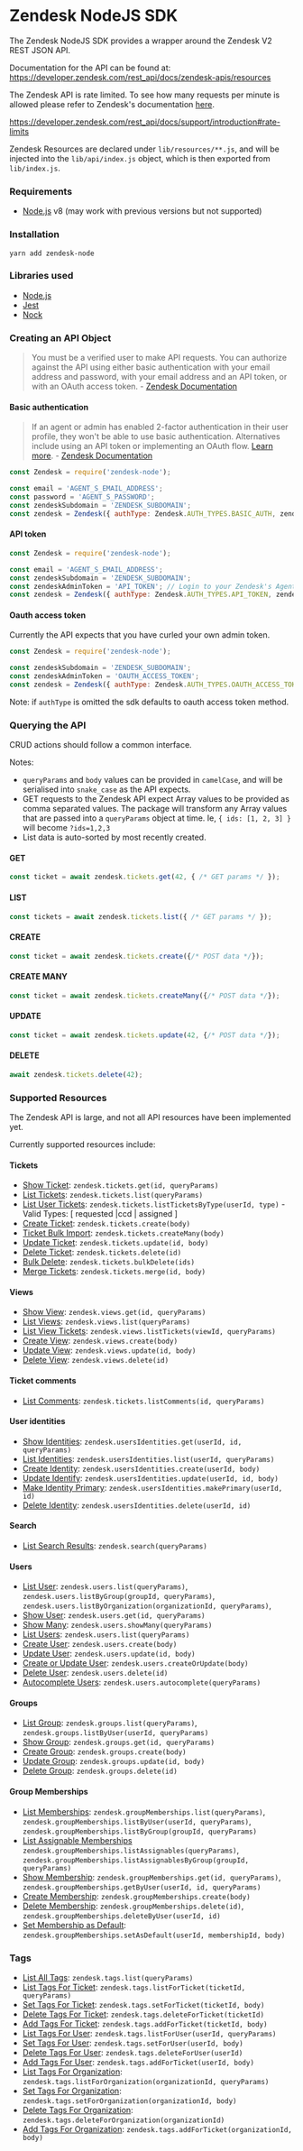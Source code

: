 # Zendesk NodeJS SDK

The Zendesk NodeJS SDK provides a wrapper around the Zendesk V2 REST JSON API.

Documentation for the API can be found at: https://developer.zendesk.com/rest_api/docs/zendesk-apis/resources

The Zendesk API is rate limited. To see how many requests per minute is allowed please refer to Zendesk's documentation [here](https://developer.zendesk.com/rest_api/docs/support/introduction#rate-limits).

https://developer.zendesk.com/rest_api/docs/support/introduction#rate-limits

Zendesk Resources are declared under `lib/resources/**.js`, and will be injected into the `lib/api/index.js` object, which is then exported from `lib/index.js`.

### Requirements
 - [Node.js](https://nodejs.org/en/) v8 (may work with previous versions but not supported)

### Installation
`yarn add zendesk-node`

### Libraries used
* [Node.js](https://nodejs.org/en/)
* [Jest](https://jestjs.io/)
* [Nock](https://github.com/nock/nock)

### Creating an API Object

> You must be a verified user to make API requests. You can authorize against the API using either basic authentication with your email address and password, with your email address and an API token, or with an OAuth access token. - [Zendesk Documentation](https://developer.zendesk.com/rest_api/docs/support/introduction#security-and-authentication)

#### Basic authentication

> If an agent or admin has enabled 2-factor authentication in their user profile, they won't be able to use basic authentication. Alternatives include using an API token or implementing an OAuth flow. [Learn more](https://develop.zendesk.com/hc/en-us/articles/360001074508). - [Zendesk Documentation](https://developer.zendesk.com/rest_api/docs/support/introduction#basic-authentication)

```js
const Zendesk = require('zendesk-node');

const email = 'AGENT_S_EMAIL_ADDRESS';
const password = 'AGENT_S_PASSWORD';
const zendeskSubdomain = 'ZENDESK_SUBDOMAIN';
const zendesk = Zendesk({ authType: Zendesk.AUTH_TYPES.BASIC_AUTH, zendeskSubdomain, email, password });
```

#### API token

```js
const Zendesk = require('zendesk-node');

const email = 'AGENT_S_EMAIL_ADDRESS';
const zendeskSubdomain = 'ZENDESK_SUBDOMAIN';
const zendeskAdminToken = 'API_TOKEN'; // Login to your Zendesk's Agent and go to Admin -> API to generate.
const zendesk = Zendesk({ authType: Zendesk.AUTH_TYPES.API_TOKEN, zendeskSubdomain, email, zendeskAdminToken });
```

#### Oauth access token
Currently the API expects that you have curled your own admin token.

```js
const Zendesk = require('zendesk-node');

const zendeskSubdomain = 'ZENDESK_SUBDOMAIN';
const zendeskAdminToken = 'OAUTH_ACCESS_TOKEN';
const zendesk = Zendesk({ authType: Zendesk.AUTH_TYPES.OAUTH_ACCESS_TOKEN, zendeskSubdomain, zendeskAdminToken });
```

Note: if `authType` is omitted the sdk defaults to oauth access token method.

### Querying the API

CRUD actions should follow a common interface.

Notes:
 - `queryParams` and `body` values can be provided in `camelCase`, and will be serialised into `snake_case` as the API expects.
 - GET requests to the Zendesk API expect Array values to be provided as comma separated values. The package will transform any Array values that are passed into a `queryParams` object at time. Ie, `{ ids: [1, 2, 3] }` will become `?ids=1,2,3`
 - List data is auto-sorted by most recently created.


#### GET
```js
const ticket = await zendesk.tickets.get(42, { /* GET params */ });
```

#### LIST
```js
const tickets = await zendesk.tickets.list({ /* GET params */ });
```

#### CREATE
```js
const ticket = await zendesk.tickets.create({/* POST data */});
```

#### CREATE MANY
```js
const ticket = await zendesk.tickets.createMany({/* POST data */});
```

#### UPDATE
```js
const ticket = await zendesk.tickets.update(42, {/* POST data */});
```

#### DELETE
```js
await zendesk.tickets.delete(42);
```

### Supported Resources
The Zendesk API is large, and not all API resources have been implemented yet.

Currently supported resources include:

#### Tickets
 - [Show Ticket](https://developer.zendesk.com/rest_api/docs/support/tickets#show-ticket): `zendesk.tickets.get(id, queryParams)`
 - [List Tickets](https://developer.zendesk.com/rest_api/docs/support/tickets#list-tickets): `zendesk.tickets.list(queryParams)`
 - [List User Tickets](https://developer.zendesk.com/rest_api/docs/support/tickets#list-tickets): `zendesk.tickets.listTicketsByType(userId, type)` - Valid Types: [ requested |ccd | assigned ]
 - [Create Ticket](https://developer.zendesk.com/rest_api/docs/support/tickets#create-ticket): `zendesk.tickets.create(body)`
 - [Ticket Bulk Import](https://developer.zendesk.com/rest_api/docs/support/ticket_import#ticket-bulk-import): `zendesk.tickets.createMany(body)`
 - [Update Ticket](https://developer.zendesk.com/rest_api/docs/support/tickets#update-ticket): `zendesk.tickets.update(id, body)`
 - [Delete Ticket](https://developer.zendesk.com/rest_api/docs/support/tickets#delete-ticket): `zendesk.tickets.delete(id)`
 - [Bulk Delete](https://developer.zendesk.com/rest_api/docs/support/tickets#bulk-delete-tickets): `zendesk.tickets.bulkDelete(ids)`
 - [Merge Tickets](https://developer.zendesk.com/rest_api/docs/support/tickets#merge-tickets-into-target-ticket): `zendesk.tickets.merge(id, body)`

 #### Views
 - [Show View](https://developer.zendesk.com/rest_api/docs/support/views#show-view): `zendesk.views.get(id, queryParams)`
 - [List Views](https://developer.zendesk.com/rest_api/docs/support/views#list-views): `zendesk.views.list(queryParams)`
 - [List View Tickets](https://developer.zendesk.com/rest_api/docs/support/views#list-tickets-from-a-view): `zendesk.views.listTickets(viewId, queryParams)`
 - [Create View](https://developer.zendesk.com/rest_api/docs/support/views#create-view): `zendesk.views.create(body)`
 - [Update View](https://developer.zendesk.com/rest_api/docs/support/views#update-view): `zendesk.views.update(id, body)`
 - [Delete View](https://developer.zendesk.com/rest_api/docs/support/views#delete-view): `zendesk.views.delete(id)`
 
#### Ticket comments
 - [List Comments](https://developer.zendesk.com/rest_api/docs/support/ticket_comments#list-comments): `zendesk.tickets.listComments(id, queryParams)`

#### User identities
 - [Show Identities](https://developer.zendesk.com/rest_api/docs/support/user_identities#show-identity): `zendesk.usersIdentities.get(userId, id, queryParams)`
 - [List Identities](https://developer.zendesk.com/rest_api/docs/support/user_identities#list-identities): `zendesk.usersIdentities.list(userId, queryParams)`
 - [Create Identity](https://developer.zendesk.com/rest_api/docs/support/user_identities#create-identity): `zendesk.usersIdentities.create(userId, body)`
 - [Update Identify](https://developer.zendesk.com/rest_api/docs/support/user_identities#update-identity): `zendesk.usersIdentities.update(userId, id, body)`
 - [Make Identity Primary](https://developer.zendesk.com/rest_api/docs/support/user_identities#make-identity-primary): `zendesk.usersIdentities.makePrimary(userId, id)`
 - [Delete Identity](https://developer.zendesk.com/rest_api/docs/support/user_identities#delete-identity): `zendesk.usersIdentities.delete(userId, id)`

#### Search
 - [List Search Results](https://developer.zendesk.com/rest_api/docs/support/search#list-search-results): `zendesk.search(queryParams)`

#### Users
 - [List User](https://developer.zendesk.com/rest_api/docs/support/users#list-users): `zendesk.users.list(queryParams)`, `zendesk.users.listByGroup(groupId, queryParams)`, `zendesk.users.listByOrganization(organizationId, queryParams)`, 
 - [Show User](https://developer.zendesk.com/rest_api/docs/support/users#show-user): `zendesk.users.get(id, queryParams)`
 - [Show Many](https://developer.zendesk.com/rest_api/docs/support/users#show-many-users): `zendesk.users.showMany(queryParams)`
 - [List Users](https://developer.zendesk.com/rest_api/docs/support/users#list-users): `zendesk.users.list(queryParams)`
 - [Create User](https://developer.zendesk.com/rest_api/docs/support/users#create-user): `zendesk.users.create(body)`
 - [Update User](https://developer.zendesk.com/rest_api/docs/support/users#update-user): `zendesk.users.update(id, body)`
 - [Create or Update User](https://developer.zendesk.com/rest_api/docs/support/users#create-or-update-user): `zendesk.users.createOrUpdate(body)`
 - [Delete User](https://developer.zendesk.com/rest_api/docs/support/users#delete-user): `zendesk.users.delete(id)`
 - [Autocomplete Users](https://developer.zendesk.com/rest_api/docs/support/users#autocomplete-users): `zendesk.users.autocomplete(queryParams)`

#### Groups
 - [List Group](https://developer.zendesk.com/rest_api/docs/support/groups#list-groups): `zendesk.groups.list(queryParams)`, `zendesk.groups.listByUser(userId, queryParams)`
 - [Show Group](https://developer.zendesk.com/rest_api/docs/support/groups#show-group): `zendesk.groups.get(id, queryParams)`
 - [Create Group](https://developer.zendesk.com/rest_api/docs/support/groups#create-group): `zendesk.groups.create(body)`
 - [Update Group](https://developer.zendesk.com/rest_api/docs/support/groups#update-group): `zendesk.groups.update(id, body)`
 - [Delete Group](https://developer.zendesk.com/rest_api/docs/support/groups#delete-group): `zendesk.groups.delete(id)`

#### Group Memberships
 - [List Memberships](https://developer.zendesk.com/rest_api/docs/support/group_memberships#list-memberships): `zendesk.groupMemberships.list(queryParams)`, `zendesk.groupMemberships.listByUser(userId, queryParams)`, `zendesk.groupMemberships.listByGroup(groupId, queryParams)`
 - [List Assignable Memberships](https://developer.zendesk.com/rest_api/docs/support/group_memberships#list-assignable-memberships) `zendesk.groupMemberships.listAssignables(queryParams)`, `zendesk.groupMemberships.listAssignablesByGroup(groupId, queryParams)`
 - [Show Membership](https://developer.zendesk.com/rest_api/docs/support/group_memberships#show-membership): `zendesk.groupMemberships.get(id, queryParams)`, `zendesk.groupMemberships.getByUser(userId, id, queryParams)`
 - [Create Membership](https://developer.zendesk.com/rest_api/docs/support/group_memberships#create-membership): `zendesk.groupMemberships.create(body)`
 - [Delete Membership](https://developer.zendesk.com/rest_api/docs/support/group_memberships#delete-membership): `zendesk.groupMemberships.delete(id)`, `zendesk.groupMemberships.deleteByUser(userId, id)`
 - [Set Membership as Default](https://developer.zendesk.com/rest_api/docs/support/group_memberships#set-membership-as-default): `zendesk.groupMemberships.setAsDefault(userId, membershipId, body)`

 ### Tags
 - [List All Tags](https://developer.zendesk.com/rest_api/docs/support/tags#list-tags): `zendesk.tags.list(queryParams)`
 - [List Tags For Ticket](https://developer.zendesk.com/rest_api/docs/support/tags#show-tags): `zendesk.tags.listForTicket(ticketId, queryParams)`
 - [Set Tags For Ticket](https://developer.zendesk.com/rest_api/docs/support/tags#set-tags): `zendesk.tags.setForTicket(ticketId, body)`
 - [Delete Tags For Ticket](https://developer.zendesk.com/rest_api/docs/support/tags#remove-tags): `zendesk.tags.deleteForTicket(ticketId)`
 - [Add Tags For Ticket](https://developer.zendesk.com/rest_api/docs/support/tags#add-tags): `zendesk.tags.addForTicket(ticketId, body)`
 - [List Tags For User](https://developer.zendesk.com/rest_api/docs/support/tags#show-tags): `zendesk.tags.listForUser(userId, queryParams)`
 - [Set Tags For User](https://developer.zendesk.com/rest_api/docs/support/tags#set-tags): `zendesk.tags.setForUser(userId, body)`
 - [Delete Tags For User](https://developer.zendesk.com/rest_api/docs/support/tags#remove-tags): `zendesk.tags.deleteForUser(userId)`
 - [Add Tags For User](https://developer.zendesk.com/rest_api/docs/support/tags#add-tags): `zendesk.tags.addForTicket(userId, body)`
 - [List Tags For Organization](https://developer.zendesk.com/rest_api/docs/support/tags#show-tags): `zendesk.tags.listForOrganization(organizationId, queryParams)`
 - [Set Tags For Organization](https://developer.zendesk.com/rest_api/docs/support/tags#set-tags): `zendesk.tags.setForOrganization(organizationId, body)`
 - [Delete Tags For Organization](https://developer.zendesk.com/rest_api/docs/support/tags#remove-tags): `zendesk.tags.deleteForOrganization(organizationId)`
 - [Add Tags For Organization](https://developer.zendesk.com/rest_api/docs/support/tags#add-tags): `zendesk.tags.addForTicket(organizationId, body)`